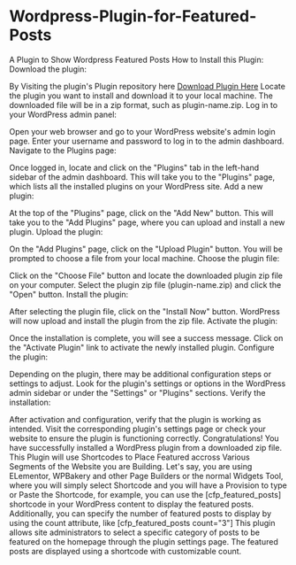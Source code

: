 # Wordpress-Plugin-for-Featured-Posts
A Plugin to Show Wordpress Featured Posts
How to Install this Plugin:
Download the plugin:

By Visiting the plugin's Plugin repository here <a href="https://github.com/jerryisuwamakeri/Wordpress-Plugin-for-Featured-Posts/blob/main/custom-featured-posts.zip"> Download Plugin Here</a>
Locate the plugin you want to install and download it to your local machine.
The downloaded file will be in a zip format, such as plugin-name.zip.
Log in to your WordPress admin panel:

Open your web browser and go to your WordPress website's admin login page.
Enter your username and password to log in to the admin dashboard.
Navigate to the Plugins page:

Once logged in, locate and click on the "Plugins" tab in the left-hand sidebar of the admin dashboard.
This will take you to the "Plugins" page, which lists all the installed plugins on your WordPress site.
Add a new plugin:

At the top of the "Plugins" page, click on the "Add New" button.
This will take you to the "Add Plugins" page, where you can upload and install a new plugin.
Upload the plugin:

On the "Add Plugins" page, click on the "Upload Plugin" button.
You will be prompted to choose a file from your local machine.
Choose the plugin file:

Click on the "Choose File" button and locate the downloaded plugin zip file on your computer.
Select the plugin zip file (plugin-name.zip) and click the "Open" button.
Install the plugin:

After selecting the plugin file, click on the "Install Now" button.
WordPress will now upload and install the plugin from the zip file.
Activate the plugin:

Once the installation is complete, you will see a success message.
Click on the "Activate Plugin" link to activate the newly installed plugin.
Configure the plugin:

Depending on the plugin, there may be additional configuration steps or settings to adjust.
Look for the plugin's settings or options in the WordPress admin sidebar or under the "Settings" or "Plugins" sections.
Verify the installation:

After activation and configuration, verify that the plugin is working as intended.
Visit the corresponding plugin's settings page or check your website to ensure the plugin is functioning correctly.
Congratulations! You have successfully installed a WordPress plugin from a downloaded zip file.
This Plugin will use Shortcodes to Place Featured accross Various Segments of the Website you are Building.
Let's say, you are using ELementor, WPBakery and other Page Builders or the normal Widgets Tool, where you will simply select Shortcode and you will have a Provision to type or Paste the Shortcode, for example, you can use the [cfp_featured_posts] shortcode in your WordPress content to display the featured posts. Additionally, you can specify the number of featured posts to display by using the count attribute, like [cfp_featured_posts count="3"]
 This plugin allows site administrators to select a specific category of posts to be featured on the homepage through the plugin settings page. The featured posts are displayed using a shortcode with customizable count.

